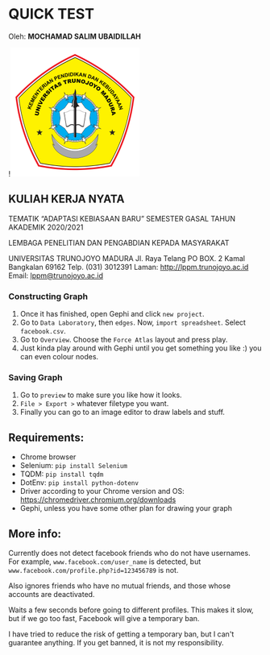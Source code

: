 # QUICK TEST

Oleh: **MOCHAMAD SALIM UBAIDILLAH**

!<img src="UTM_DIKBUD.png" style="zoom:25%;" />





## KULIAH KERJA NYATA

TEMATIK “ADAPTASI KEBIASAAN BARU” SEMESTER GASAL TAHUN AKADEMIK 2020/2021

LEMBAGA PENELITIAN DAN PENGABDIAN KEPADA MASYARAKAT

UNIVERSITAS TRUNOJOYO MADURA Jl. Raya Telang PO BOX. 2 Kamal Bangkalan 69162 Telp. (031) 3012391 Laman: http://lppm.trunojoyo.ac.id Email: lppm@trunojoyo.ac.id

### Constructing Graph
1. Once it has finished, open Gephi and click `new project`.
2. Go to `Data Laboratory`, then `edges`. Now, `import spreadsheet`. Select `facebook.csv`.
3. Go to `Overview`. Choose the `Force Atlas` layout and press play.
4. Just kinda play around with Gephi until you get something you like :) you can even colour nodes.

### Saving Graph
1. Go to `preview` to make sure you like how it looks.
2. `File > Export >` whatever filetype you want.
3. Finally you can go to an image editor to draw labels and stuff.

## Requirements:
- Chrome browser
- Selenium: `pip install Selenium`
- TQDM: `pip install tqdm`
- DotEnv: `pip install python-dotenv`
- Driver according to your Chrome version and OS: https://chromedriver.chromium.org/downloads
- Gephi, unless you have some other plan for drawing your graph

## More info:
Currently does not detect facebook friends who do not have usernames.
For example, `www.facebook.com/user_name` is detected, but `www.facebook.com/profile.php?id=123456789` is not.

Also ignores friends who have no mutual friends, and those whose accounts are deactivated.

Waits a few seconds before going to different profiles.
This makes it slow, but if we go too fast, Facebook will give a temporary ban.

I have tried to reduce the risk of getting a temporary ban, but I can't guarantee anything.
If you get banned, it is not my responsibility.
